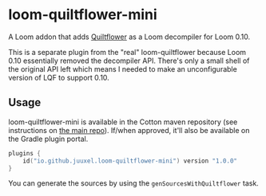 # loom-quiltflower-mini

A Loom addon that adds [Quiltflower](https://github.com/QuiltMC/Quiltflower) as a Loom decompiler
for Loom 0.10.

This is a separate plugin from the "real" loom-quiltflower because Loom 0.10 essentially removed
the decompiler API. There's only a small shell of the original API left which means I needed to make
an unconfigurable version of LQF to support 0.10.

## Usage

loom-quiltflower-mini is available in the Cotton maven repository
(see instructions on [the main repo](https://github.com/Juuxel/LoomQuiltflower/)).
If/when approved, it'll also be available on the Gradle plugin portal.

```kotlin
plugins {
    id("io.github.juuxel.loom-quiltflower-mini") version "1.0.0"
}
```

You can generate the sources by using the `genSourcesWithQuiltflower` task.
